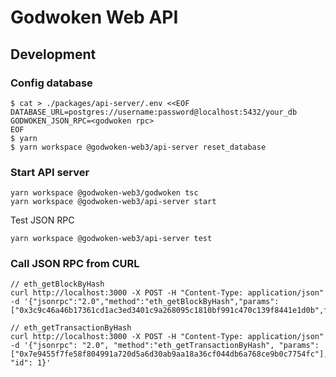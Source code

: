 # Godwoken Web API


## Development

### Config database

```
$ cat > ./packages/api-server/.env <<EOF
DATABASE_URL=postgres://username:password@localhost:5432/your_db
GODWOKEN_JSON_RPC=<godwoken rpc>
EOF
$ yarn
$ yarn workspace @godwoken-web3/api-server reset_database
```

### Start API server

```
yarn workspace @godwoken-web3/godwoken tsc
yarn workspace @godwoken-web3/api-server start
```

Test JSON RPC
```
yarn workspace @godwoken-web3/api-server test 
```

### Call JSON RPC from CURL

```
// eth_getBlockByHash
curl http://localhost:3000 -X POST -H "Content-Type: application/json" -d '{"jsonrpc":"2.0","method":"eth_getBlockByHash","params": ["0x3c9c46a46b17361cd1ac3ed3401c9a268095c1810bf991c470c139f8441e1d0b",false],"id":1}'

// eth_getTransactionByHash
curl http://localhost:3000 -X POST -H "Content-Type: application/json" -d '{"jsonrpc": "2.0", "method":"eth_getTransactionByHash", "params": ["0x7e9455f7fe58f804991a720d5a6d30ab9aa18a36cf044db6a768ce9b0c7754fc"], "id": 1}'

```
